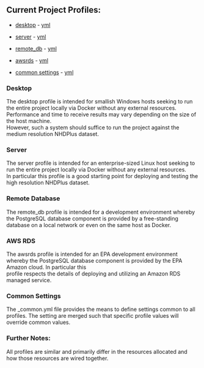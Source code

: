 ## Current Project Profiles:

- [desktop](#desktop) - [yml](../profiles/desktop.yml)
- [server](#server) - [yml](../profiles/server.yml)
- [remote_db](#remote-database) - [yml](../profiles/remote_db.yml)
- [awsrds](#aws-rds) - [yml](../profiles/awsrds.yml)

- [common settings](#common-settings) - [yml](../profiles/_common.yml)

### Desktop

The desktop profile is intended for smallish Windows hosts seeking to run the entire project locally via Docker without any external resources.  
Performance and time to receive results may vary depending on the size of the host machine.  
However, such a system should suffice to run the project against the medium resolution NHDPlus dataset.  

### Server

The server profile is intended for an enterprise-sized Linux host seeking to run the entire project locally via Docker without any external resources.  
In particular this profile is a good starting point for deploying and testing the high resolution NHDPlus dataset.

### Remote Database

The remote_db profile is intended for a development environment whereby the PostgreSQL database component is provided by a free-standing database on a local network or even on 
the same host as Docker.  

### AWS RDS

The awsrds profile is intended for an EPA development environment whereby the PostgreSQL database component is provided by the EPA Amazon cloud.  In particular this  
profile respects the details of deploying and utilizing an Amazon RDS managed service.

### Common Settings

The \_common.yml file provides the means to define settings common to all profiles.  The setting are merged such that specific profile values will override common values.

### Further Notes:

All profiles are similar and primarily differ in the resources allocated and how those resources are wired together.  
